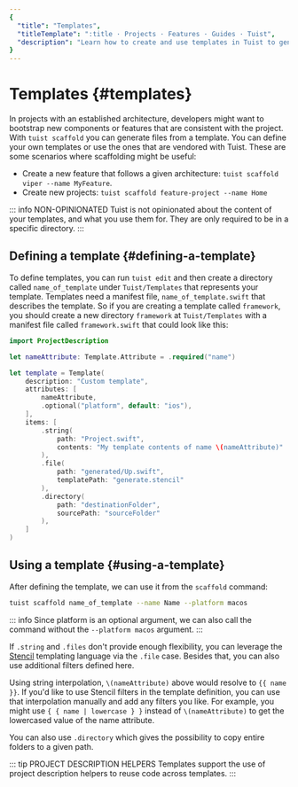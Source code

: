 ```yaml
---
{
  "title": "Templates",
  "titleTemplate": ":title · Projects · Features · Guides · Tuist",
  "description": "Learn how to create and use templates in Tuist to generate code in your projects."
}
---
```

# Templates {#templates}

In projects with an established architecture, developers might want to bootstrap
new components or features that are consistent with the project. With `tuist
scaffold` you can generate files from a template. You can define your own
templates or use the ones that are vendored with Tuist. These are some scenarios
where scaffolding might be useful:

- Create a new feature that follows a given architecture: `tuist scaffold viper
  --name MyFeature`.
- Create new projects: `tuist scaffold feature-project --name Home`

::: info NON-OPINIONATED Tuist is not opinionated about the content of your
templates, and what you use them for. They are only required to be in a specific
directory. :::

## Defining a template {#defining-a-template}

To define templates, you can run
<LocalizedLink href="/guides/features/projects/editing">`tuist
edit`</LocalizedLink> and then create a directory called `name_of_template`
under `Tuist/Templates` that represents your template. Templates need a manifest
file, `name_of_template.swift` that describes the template. So if you are
creating a template called `framework`, you should create a new directory
`framework` at `Tuist/Templates` with a manifest file called `framework.swift`
that could look like this:


```swift
import ProjectDescription

let nameAttribute: Template.Attribute = .required("name")

let template = Template(
    description: "Custom template",
    attributes: [
        nameAttribute,
        .optional("platform", default: "ios"),
    ],
    items: [
        .string(
            path: "Project.swift",
            contents: "My template contents of name \(nameAttribute)"
        ),
        .file(
            path: "generated/Up.swift",
            templatePath: "generate.stencil"
        ),
        .directory(
            path: "destinationFolder",
            sourcePath: "sourceFolder"
        ),
    ]
)
```

## Using a template {#using-a-template}

After defining the template, we can use it from the `scaffold` command:

```bash
tuist scaffold name_of_template --name Name --platform macos
```

::: info Since platform is an optional argument, we can also call the command
without the `--platform macos` argument. :::

If `.string` and `.files` don't provide enough flexibility, you can leverage the
[Stencil](https://stencil.fuller.li/en/latest/) templating language via the
`.file` case. Besides that, you can also use additional filters defined here.

Using string interpolation, `\(nameAttribute)` above would resolve to `{{ name
}}`. If you'd like to use Stencil filters in the template definition, you can
use that interpolation manually and add any filters you like. For example, you
might use `{ { name | lowercase } }` instead of `\(nameAttribute)` to get the
lowercased value of the name attribute.

You can also use `.directory` which gives the possibility to copy entire folders
to a given path.

::: tip PROJECT DESCRIPTION HELPERS Templates support the use of
<LocalizedLink href="/guides/features/projects/code-sharing">project description
helpers</LocalizedLink> to reuse code across templates. :::
